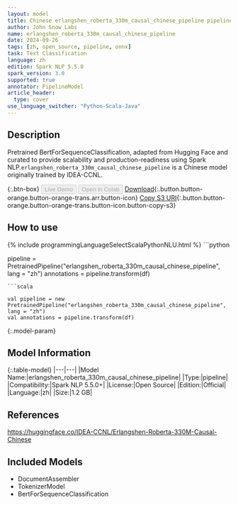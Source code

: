 ```yaml
---
layout: model
title: Chinese erlangshen_roberta_330m_causal_chinese_pipeline pipeline BertForSequenceClassification from IDEA-CCNL
author: John Snow Labs
name: erlangshen_roberta_330m_causal_chinese_pipeline
date: 2024-09-26
tags: [zh, open_source, pipeline, onnx]
task: Text Classification
language: zh
edition: Spark NLP 5.5.0
spark_version: 3.0
supported: true
annotator: PipelineModel
article_header:
  type: cover
use_language_switcher: "Python-Scala-Java"
---
```


## Description

Pretrained BertForSequenceClassification, adapted from Hugging Face and curated to provide scalability and production-readiness using Spark NLP.`erlangshen_roberta_330m_causal_chinese_pipeline` is a Chinese model originally trained by IDEA-CCNL.

{:.btn-box}
<button class="button button-orange" disabled>Live Demo</button>
<button class="button button-orange" disabled>Open in Colab</button>
[Download](https://s3.amazonaws.com/auxdata.johnsnowlabs.com/public/models/erlangshen_roberta_330m_causal_chinese_pipeline_zh_5.5.0_3.0_1727389189161.zip){:.button.button-orange.button-orange-trans.arr.button-icon}
[Copy S3 URI](s3://auxdata.johnsnowlabs.com/public/models/erlangshen_roberta_330m_causal_chinese_pipeline_zh_5.5.0_3.0_1727389189161.zip){:.button.button-orange.button-orange-trans.button-icon.button-copy-s3}

## How to use



<div class="tabs-box" markdown="1">
{% include programmingLanguageSelectScalaPythonNLU.html %}
```python

pipeline = PretrainedPipeline("erlangshen_roberta_330m_causal_chinese_pipeline", lang = "zh")
annotations =  pipeline.transform(df)   

```
```scala

val pipeline = new PretrainedPipeline("erlangshen_roberta_330m_causal_chinese_pipeline", lang = "zh")
val annotations = pipeline.transform(df)

```
</div>

{:.model-param}
## Model Information

{:.table-model}
|---|---|
|Model Name:|erlangshen_roberta_330m_causal_chinese_pipeline|
|Type:|pipeline|
|Compatibility:|Spark NLP 5.5.0+|
|License:|Open Source|
|Edition:|Official|
|Language:|zh|
|Size:|1.2 GB|

## References

https://huggingface.co/IDEA-CCNL/Erlangshen-Roberta-330M-Causal-Chinese

## Included Models

- DocumentAssembler
- TokenizerModel
- BertForSequenceClassification